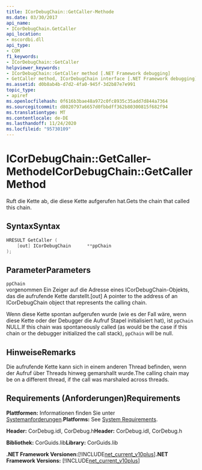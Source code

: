 ```yaml
---
title: ICorDebugChain::GetCaller-Methode
ms.date: 03/30/2017
api_name:
- ICorDebugChain.GetCaller
api_location:
- mscordbi.dll
api_type:
- COM
f1_keywords:
- ICorDebugChain::GetCaller
helpviewer_keywords:
- ICorDebugChain::GetCaller method [.NET Framework debugging]
- GetCaller method, ICorDebugChain interface [.NET Framework debugging]
ms.assetid: d0b8ab4b-d7d2-4fa0-945f-3d2b87e7e991
topic_type:
- apiref
ms.openlocfilehash: 0f616b3bae48a972c0fc8935c35add7d844a7364
ms.sourcegitcommit: d8020797a6657d0fbbdff362b80300815f682f94
ms.translationtype: MT
ms.contentlocale: de-DE
ms.lasthandoff: 11/24/2020
ms.locfileid: "95730109"
---
```

# <a name="icordebugchaingetcaller-method"></a><span data-ttu-id="377e7-102">ICorDebugChain::GetCaller-Methode</span><span class="sxs-lookup"><span data-stu-id="377e7-102">ICorDebugChain::GetCaller Method</span></span>

<span data-ttu-id="377e7-103">Ruft die Kette ab, die diese Kette aufgerufen hat.</span><span class="sxs-lookup"><span data-stu-id="377e7-103">Gets the chain that called this chain.</span></span>  
  
## <a name="syntax"></a><span data-ttu-id="377e7-104">Syntax</span><span class="sxs-lookup"><span data-stu-id="377e7-104">Syntax</span></span>  
  
```cpp  
HRESULT GetCaller (  
    [out] ICorDebugChain      **ppChain  
);  
```  
  
## <a name="parameters"></a><span data-ttu-id="377e7-105">Parameter</span><span class="sxs-lookup"><span data-stu-id="377e7-105">Parameters</span></span>  

 `ppChain`  
 <span data-ttu-id="377e7-106">vorgenommen Ein Zeiger auf die Adresse eines ICorDebugChain-Objekts, das die aufrufende Kette darstellt.</span><span class="sxs-lookup"><span data-stu-id="377e7-106">[out] A pointer to the address of an ICorDebugChain object that represents the calling chain.</span></span>  
  
 <span data-ttu-id="377e7-107">Wenn diese Kette spontan aufgerufen wurde (wie es der Fall wäre, wenn diese Kette oder der Debugger die Aufruf Stapel initialisiert hat), ist `ppChain` NULL.</span><span class="sxs-lookup"><span data-stu-id="377e7-107">If this chain was spontaneously called (as would be the case if this chain or the debugger initialized the call stack), `ppChain` will be null.</span></span>  
  
## <a name="remarks"></a><span data-ttu-id="377e7-108">Hinweise</span><span class="sxs-lookup"><span data-stu-id="377e7-108">Remarks</span></span>  

 <span data-ttu-id="377e7-109">Die aufrufende Kette kann sich in einem anderen Thread befinden, wenn der Aufruf über Threads hinweg gemarshallt wurde.</span><span class="sxs-lookup"><span data-stu-id="377e7-109">The calling chain may be on a different thread, if the call was marshaled across threads.</span></span>  
  
## <a name="requirements"></a><span data-ttu-id="377e7-110">Requirements (Anforderungen)</span><span class="sxs-lookup"><span data-stu-id="377e7-110">Requirements</span></span>  

 <span data-ttu-id="377e7-111">**Plattformen:** Informationen finden Sie unter [Systemanforderungen](../../get-started/system-requirements.md).</span><span class="sxs-lookup"><span data-stu-id="377e7-111">**Platforms:** See [System Requirements](../../get-started/system-requirements.md).</span></span>  
  
 <span data-ttu-id="377e7-112">**Header:** CorDebug.idl, CorDebug.h</span><span class="sxs-lookup"><span data-stu-id="377e7-112">**Header:** CorDebug.idl, CorDebug.h</span></span>  
  
 <span data-ttu-id="377e7-113">**Bibliothek:** CorGuids.lib</span><span class="sxs-lookup"><span data-stu-id="377e7-113">**Library:** CorGuids.lib</span></span>  
  
 <span data-ttu-id="377e7-114">**.NET Framework Versionen:**[!INCLUDE[net_current_v10plus](../../../../includes/net-current-v10plus-md.md)]</span><span class="sxs-lookup"><span data-stu-id="377e7-114">**.NET Framework Versions:** [!INCLUDE[net_current_v10plus](../../../../includes/net-current-v10plus-md.md)]</span></span>
